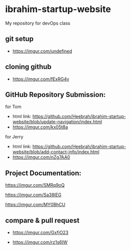 # ibrahim-startup-website
My repository for devOps class



## git setup
- https://imgur.com/undefined

## cloning github
- https://imgur.com/fExRG4v


## GitHub Repository Submission:
for Tom
- html link: https://github.com/Heebrah/ibrahim-startup-website/blob/update-navigation/index.html
-  https://imgur.com/kx05t8a

for Jerry

- html link: https://github.com/Heebrah/ibrahim-startup-website/blob/add-contact-info/index.html
- https://imgur.com/nZg7AA0


## Project Documentation:
https://imgur.com/SMRq9oQ

https://imgur.com/Sa38lEG

https://imgur.com/MY0BhCU



## compare & pull request
-  https://imgur.com/GxfjO23

- https://imgur.com/rz1s6IW